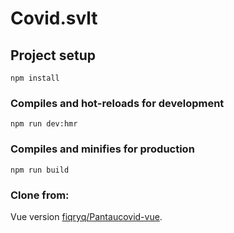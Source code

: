 # Covid.svlt

## Project setup
```
npm install
```

### Compiles and hot-reloads for development
```
npm run dev:hmr
```

### Compiles and minifies for production
```
npm run build
```

### Clone from:
Vue version [fiqryq/Pantaucovid-vue](https://github.com/fiqryq/Pantaucovid-vue).

